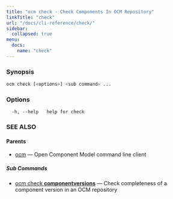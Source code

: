 ```yaml
---
title: "ocm check - Check Components In OCM Repository"
linkTitle: "check"
url: "/docs/cli-reference/check/"
sidebar:
  collapsed: true
menu:
  docs:
    name: "check"
---
```


### Synopsis

```bash
ocm check [<options>] <sub command> ...
```

### Options

```text
  -h, --help   help for check
```

### SEE ALSO

#### Parents

* [ocm](ocm.md)	 &mdash; Open Component Model command line client


##### Sub Commands

* [ocm check <b>componentversions</b>](ocm_check_componentversions.md)	 &mdash; Check completeness of a component version in an OCM repository

